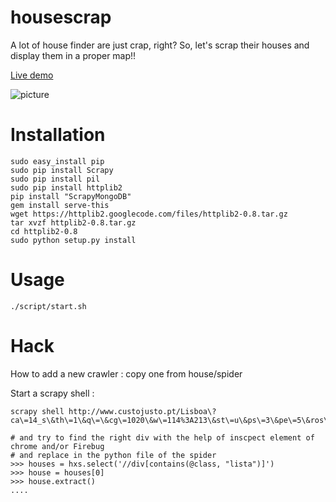 housescrap
==========

A lot of house finder are just crap, right? So, let's scrap their houses and display them in a proper map!!

[Live demo](http://pierreozoux.github.io/housescrap/)

![picture](https://raw.github.com/pierreozoux/housescrap/master/assets/readme.jpg)

Installation
============
````
sudo easy_install pip
sudo pip install Scrapy
sudo pip install pil
sudo pip install httplib2
pip install "ScrapyMongoDB"
gem install serve-this
wget https://httplib2.googlecode.com/files/httplib2-0.8.tar.gz
tar xvzf httplib2-0.8.tar.gz
cd httplib2-0.8
sudo python setup.py install
````
Usage
=====
````
./script/start.sh
````

Hack
====
How to add a new crawler : copy one from house/spider

Start a scrapy shell : 
````
scrapy shell http://www.custojusto.pt/Lisboa\?ca\=14_s\&th\=1\&q\=\&cg\=1020\&w\=114%3A213\&st\=u\&ps\=3\&pe\=5\&ros\=3\&roe\=5\&ss\=\&se\=\&sl\=

# and try to find the right div with the help of inscpect element of chrome and/or Firebug
# and replace in the python file of the spider
>>> houses = hxs.select('//div[contains(@class, "lista")]')
>>> house = houses[0]
>>> house.extract()
....
````
